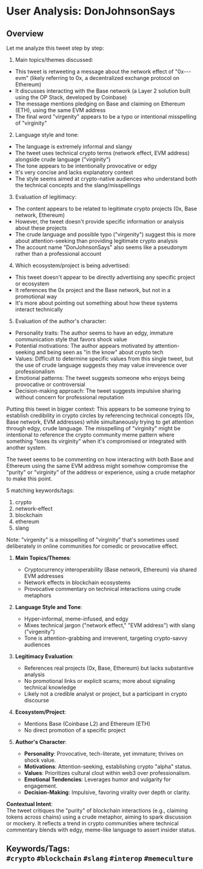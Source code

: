 # User Analysis: DonJohnsonSays

## Overview

<think>
Let me analyze this tweet step by step:

1. Main topics/themes discussed:
- This tweet is retweeting a message about the network effect of "0x---evm" (likely referring to 0x, a decentralized exchange protocol on Ethereum)
- It discusses interacting with the Base network (a Layer 2 solution built using the OP Stack, developed by Coinbase)
- The message mentions pledging on Base and claiming on Ethereum (ETH), using the same EVM address
- The final word "virgenity" appears to be a typo or intentional misspelling of "virginity"

2. Language style and tone:
- The language is extremely informal and slangy
- The tweet uses technical crypto terms (network effect, EVM address) alongside crude language ("virginity")
- The tone appears to be intentionally provocative or edgy
- It's very concise and lacks explanatory context
- The style seems aimed at crypto-native audiences who understand both the technical concepts and the slang/misspellings

3. Evaluation of legitimacy:
- The content appears to be related to legitimate crypto projects (0x, Base network, Ethereum)
- However, the tweet doesn't provide specific information or analysis about these projects
- The crude language and possible typo ("virgenity") suggest this is more about attention-seeking than providing legitimate crypto analysis
- The account name "DonJohnsonSays" also seems like a pseudonym rather than a professional account

4. Which ecosystem/project is being advertised:
- This tweet doesn't appear to be directly advertising any specific project or ecosystem
- It references the 0x project and the Base network, but not in a promotional way
- It's more about pointing out something about how these systems interact technically

5. Evaluation of the author's character:
- Personality traits: The author seems to have an edgy, immature communication style that favors shock value
- Potential motivations: The author appears motivated by attention-seeking and being seen as "in the know" about crypto tech
- Values: Difficult to determine specific values from this single tweet, but the use of crude language suggests they may value irreverence over professionalism
- Emotional patterns: The tweet suggests someone who enjoys being provocative or controversial
- Decision-making approach: The tweet suggests impulsive sharing without concern for professional reputation

Putting this tweet in bigger context:
This appears to be someone trying to establish credibility in crypto circles by referencing technical concepts (0x, Base network, EVM addresses) while simultaneously trying to get attention through edgy, crude language. The misspelling of "virginity" might be intentional to reference the crypto community meme pattern where something "loses its virginity" when it's compromised or integrated with another system.

The tweet seems to be commenting on how interacting with both Base and Ethereum using the same EVM address might somehow compromise the "purity" or "virginity" of the address or experience, using a crude metaphor to make this point.

5 matching keywords/tags:
1. crypto
2. network-effect
3. blockchain
4. ethereum
5. slang

Note: "virgenity" is a misspelling of "virginity" that's sometimes used deliberately in online communities for comedic or provocative effect.
</think>

1. **Main Topics/Themes**:  
   - Cryptocurrency interoperability (Base network, Ethereum) via shared EVM addresses  
   - Network effects in blockchain ecosystems  
   - Provocative commentary on technical interactions using crude metaphors  

2. **Language Style and Tone**:  
   - Hyper-informal, meme-infused, and edgy  
   - Mixes technical jargon ("network effect," "EVM address") with slang ("virgenity")  
   - Tone is attention-grabbing and irreverent, targeting crypto-savvy audiences  

3. **Legitimacy Evaluation**:  
   - References real projects (0x, Base, Ethereum) but lacks substantive analysis  
   - No promotional links or explicit scams; more about signaling technical knowledge  
   - Likely not a credible analyst or project, but a participant in crypto discourse  

4. **Ecosystem/Project**:  
   - Mentions Base (Coinbase L2) and Ethereum (ETH)  
   - No direct promotion of a specific project  

5. **Author's Character**:  
   - **Personality**: Provocative, tech-literate, yet immature; thrives on shock value.  
   - **Motivations**: Attention-seeking, establishing crypto "alpha" status.  
   - **Values**: Prioritizes cultural clout within web3 over professionalism.  
   - **Emotional Tendencies**: Leverages humor and vulgarity for engagement.  
   - **Decision-Making**: Impulsive, favoring virality over depth or clarity.  

**Contextual Intent**:  
The tweet critiques the "purity" of blockchain interactions (e.g., claiming tokens across chains) using a crude metaphor, aiming to spark discussion or mockery. It reflects a trend in crypto communities where technical commentary blends with edgy, meme-like language to assert insider status.

**Keywords/Tags**:  
`#crypto` `#blockchain` `#slang` `#interop` `#memeculture`
---
